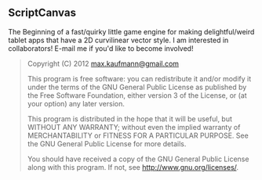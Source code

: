 ScriptCanvas
------------

The Beginning of a fast/quirky little game engine for making delightful/weird tablet apps that have a 2D curvilinear vector style.  I am interested in collaborators!  E-mail me if you'd like to become involved!

> Copyright (C) 2012 max.kaufmann@gmail.com
>
> This program is free software: you can redistribute it and/or modify
> it under the terms of the GNU General Public License as published by
> the Free Software Foundation, either version 3 of the License, or
> (at your option) any later version.
> 
> This program is distributed in the hope that it will be useful,
> but WITHOUT ANY WARRANTY; without even the implied warranty of
> MERCHANTABILITY or FITNESS FOR A PARTICULAR PURPOSE.  See the
> GNU General Public License for more details.
> 
> You should have received a copy of the GNU General Public License
> along with this program.  If not, see <http://www.gnu.org/licenses/>.
